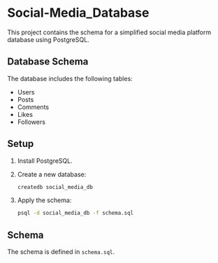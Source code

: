 # Social-Media_Database

This project contains the schema for a simplified social media platform database using PostgreSQL.

## Database Schema

The database includes the following tables:

- Users
- Posts
- Comments
- Likes
- Followers

## Setup

1. Install PostgreSQL.
2. Create a new database:

    ```sh
    createdb social_media_db
    ```

3. Apply the schema:

    ```sh
    psql -d social_media_db -f schema.sql
    ```

## Schema

The schema is defined in `schema.sql`.
